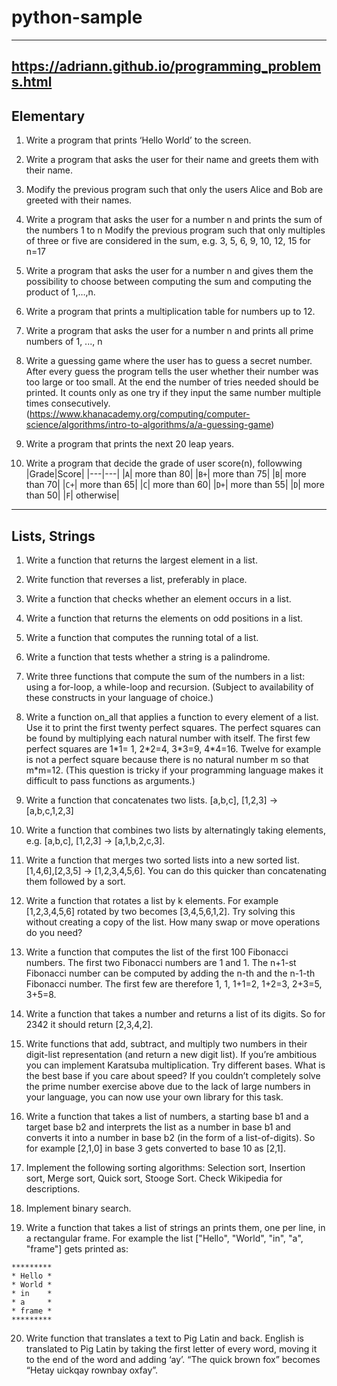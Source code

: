 # python-sample

---
https://adriann.github.io/programming_problems.html
---

## Elementary
1.  Write a program that prints ‘Hello World’ to the screen.
2. Write a program that asks the user for their name and greets them with their name.
3. Modify the previous program such that only the users Alice and Bob are greeted with their names.
4. Write a program that asks the user for a number n and prints the sum of the numbers 1 to n
Modify the previous program such that only multiples of three or five are considered in the sum, e.g. 3, 5, 6, 9, 10, 12, 15 for n=17
5. Write a program that asks the user for a number n and gives them the possibility to choose between computing the sum and computing the product of 1,…,n.
6. Write a program that prints a multiplication table for numbers up to 12.
7. Write a program that asks the user for a number n and prints all prime numbers of 1, ..., n
8. Write a guessing game where the user has to guess a secret number. After every guess the program tells the user whether their number was too large or too small. At the end the number of tries needed should be printed. It counts only as one try if they input the same number multiple times consecutively. (https://www.khanacademy.org/computing/computer-science/algorithms/intro-to-algorithms/a/a-guessing-game)

9. Write a program that prints the next 20 leap years.
10. Write a program that decide the grade of user score(n), followwing
|Grade|Score|
|---|---|
|`A`| more than 80|
|`B+`| more than 75|
|`B`| more than 70|
|`C+`| more than 65|
|`C`| more than 60|
|`D+`| more than 55|
|`D`| more than 50|
|`F`| otherwise|

---
## Lists, Strings

1. Write a function that returns the largest element in a list.

2. Write function that reverses a list, preferably in place.

3. Write a function that checks whether an element occurs in a list.

4. Write a function that returns the elements on odd positions in a list.

5. Write a function that computes the running total of a list.

6. Write a function that tests whether a string is a palindrome.

7. Write three functions that compute the sum of the numbers in a list: using a for-loop, a while-loop and recursion. (Subject to availability of these constructs in your language of choice.)

8. Write a function on_all that applies a function to every element of a list. Use it to print the first twenty perfect squares. The perfect squares can be found by multiplying each natural number with itself. The first few perfect squares are 1\*1= 1, 2\*2=4, 3\*3=9, 4\*4=16. Twelve for example is not a perfect square because there is no natural number m so that m\*m=12. (This question is tricky if your programming language makes it difficult to pass functions as arguments.)

9. Write a function that concatenates two lists. [a,b,c], [1,2,3] → [a,b,c,1,2,3]

10. Write a function that combines two lists by alternatingly taking elements, e.g. [a,b,c], [1,2,3] → [a,1,b,2,c,3].

11. Write a function that merges two sorted lists into a new sorted list. [1,4,6],[2,3,5] → [1,2,3,4,5,6]. You can do this quicker than concatenating them followed by a sort.

12. Write a function that rotates a list by k elements. For example [1,2,3,4,5,6] rotated by two becomes [3,4,5,6,1,2]. Try solving this without creating a copy of the list. How many swap or move operations do you need?

13. Write a function that computes the list of the first 100 Fibonacci numbers. The first two Fibonacci numbers are 1 and 1. The n+1-st Fibonacci number can be computed by adding the n-th and the n-1-th Fibonacci number. The first few are therefore 1, 1, 1+1=2, 1+2=3, 2+3=5, 3+5=8.

14. Write a function that takes a number and returns a list of its digits. So for 2342 it should return [2,3,4,2].

15. Write functions that add, subtract, and multiply two numbers in their digit-list representation (and return a new digit list). If you’re ambitious you can implement Karatsuba multiplication. Try different bases. What is the best base if you care about speed? If you couldn’t completely solve the prime number exercise above due to the lack of large numbers in your language, you can now use your own library for this task.

16. Write a function that takes a list of numbers, a starting base b1 and a target base b2 and interprets the list as a number in base b1 and converts it into a number in base b2 (in the form of a list-of-digits). So for example [2,1,0] in base 3 gets converted to base 10 as [2,1].

17. Implement the following sorting algorithms: Selection sort, Insertion sort, Merge sort, Quick sort, Stooge Sort. Check Wikipedia for descriptions.

18. Implement binary search.

19. Write a function that takes a list of strings an prints them, one per line, in a rectangular frame. For example the list ["Hello", "World", "in", "a", "frame"] gets printed as:

```
*********
* Hello *
* World *
* in    *
* a     *
* frame *
*********
```

20. Write function that translates a text to Pig Latin and back. English is translated to Pig Latin by taking the first letter of every word, moving it to the end of the word and adding ‘ay’. “The quick brown fox” becomes “Hetay uickqay rownbay oxfay”.
